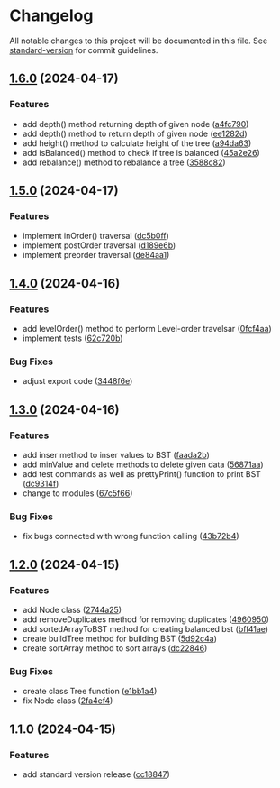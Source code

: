 # Changelog

All notable changes to this project will be documented in this file. See [standard-version](https://github.com/conventional-changelog/standard-version) for commit guidelines.

## [1.6.0](https://github.com/adammmusial/balanced-binary-search-tree/compare/v1.5.0...v1.6.0) (2024-04-17)


### Features

* add depth() method returning depth of given node ([a4fc790](https://github.com/adammmusial/balanced-binary-search-tree/commit/a4fc790a63531add29ab8370962dfd6336963e3b))
* add depth() method to return depth of given node ([ee1282d](https://github.com/adammmusial/balanced-binary-search-tree/commit/ee1282d79c4e31d2a5e3ca0c110a8e3165f464e1))
* add height() method to calculate height of the tree ([a94da63](https://github.com/adammmusial/balanced-binary-search-tree/commit/a94da631fb2f03d8642cdc26d9158bdfd1bbd27c))
* add isBalanced() method to check if tree is balanced ([45a2e26](https://github.com/adammmusial/balanced-binary-search-tree/commit/45a2e26fbe205f8ec5937d3361851851032831ec))
* add rebalance() method to rebalance a tree ([3588c82](https://github.com/adammmusial/balanced-binary-search-tree/commit/3588c82ba6cca9b95c10838b8383b4ef79e5b666))

## [1.5.0](https://github.com/adammmusial/balanced-binary-search-tree/compare/v1.4.0...v1.5.0) (2024-04-17)


### Features

* implement inOrder() traversal ([dc5b0ff](https://github.com/adammmusial/balanced-binary-search-tree/commit/dc5b0ff2df5bf702d81ace944d9f71ce35e41c54))
* implement postOrder traversal ([d189e6b](https://github.com/adammmusial/balanced-binary-search-tree/commit/d189e6b592506058e1c46cf314951ad9060a006b))
* implement preorder traversal ([de84aa1](https://github.com/adammmusial/balanced-binary-search-tree/commit/de84aa198cbcd8ad38c7ca05c4cd8d4a8fb7f917))

## [1.4.0](https://github.com/adammmusial/balanced-binary-search-tree/compare/v1.3.0...v1.4.0) (2024-04-16)


### Features

* add levelOrder() method to perform Level-order travelsar ([0fcf4aa](https://github.com/adammmusial/balanced-binary-search-tree/commit/0fcf4aa7dd1905250ed8296421752a0e1fcc76c5))
* implement tests ([62c720b](https://github.com/adammmusial/balanced-binary-search-tree/commit/62c720b11ec62e1b1ff688fc154ed98d74b2b962))


### Bug Fixes

* adjust export code ([3448f6e](https://github.com/adammmusial/balanced-binary-search-tree/commit/3448f6ef5ce7e2e4ef3e4bb11077346394032785))

## [1.3.0](https://github.com/adammmusial/balanced-binary-search-tree/compare/v1.2.0...v1.3.0) (2024-04-16)


### Features

* add inser method to inser values to BST ([faada2b](https://github.com/adammmusial/balanced-binary-search-tree/commit/faada2bd6306a703823837d09a51a522fe6bb005))
* add minValue and delete methods to delete given data ([56871aa](https://github.com/adammmusial/balanced-binary-search-tree/commit/56871aa851126536be9c71cc90798bce74f70be1))
* add test commands as well as prettyPrint() function to print BST ([dc9314f](https://github.com/adammmusial/balanced-binary-search-tree/commit/dc9314fde81e9edf06e61533aca8f5b5ac266e7e))
* change to modules ([67c5f66](https://github.com/adammmusial/balanced-binary-search-tree/commit/67c5f6645c75be22216af88b4ca3d047e7c22884))


### Bug Fixes

* fix bugs connected with wrong function calling ([43b72b4](https://github.com/adammmusial/balanced-binary-search-tree/commit/43b72b422ca72ed2d13281da04c46747b93cc194))

## [1.2.0](https://github.com/adammmusial/balanced-binary-search-tree/compare/v1.1.0...v1.2.0) (2024-04-15)


### Features

* add Node class ([2744a25](https://github.com/adammmusial/balanced-binary-search-tree/commit/2744a250278281f1e063e9fc7593fa74be68ed35))
* add removeDuplicates method for removing duplicates ([4960950](https://github.com/adammmusial/balanced-binary-search-tree/commit/496095090d976f1b79e22fc35be2891dca5df578))
* add sortedArrayToBST method for creating balanced bst ([bff41ae](https://github.com/adammmusial/balanced-binary-search-tree/commit/bff41aea2c45a1627d2670ddb1107629eea3541a))
* create buildTree method for building BST ([5d92c4a](https://github.com/adammmusial/balanced-binary-search-tree/commit/5d92c4aea8459febbc7cff8b12950e12ba30803f))
* create sortArray method to sort arrays ([dc22846](https://github.com/adammmusial/balanced-binary-search-tree/commit/dc22846c6ece97fb79bb5c32da5869a3e3db1218))


### Bug Fixes

* create class Tree function ([e1bb1a4](https://github.com/adammmusial/balanced-binary-search-tree/commit/e1bb1a41ae18d803a4257d91e606e6c1572cd494))
* fix Node class ([2fa4ef4](https://github.com/adammmusial/balanced-binary-search-tree/commit/2fa4ef4aec875c2194ab2d24bd572b3de1cf77e6))

## 1.1.0 (2024-04-15)


### Features

* add standard version release ([cc18847](https://github.com/adammmusial/balanced-binary-search-tree/commit/cc188479ad8b7861adcc192564e903b7c8266bfa))
